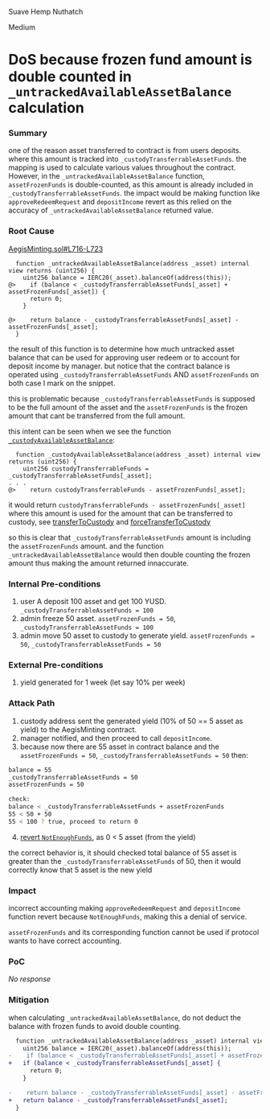 Suave Hemp Nuthatch

Medium

# DoS because frozen fund amount is double counted in `_untrackedAvailableAssetBalance` calculation

### Summary

one of the reason asset transferred to contract is from users deposits. where this amount is tracked into `_custodyTransferrableAssetFunds`.
the mapping is used to calculate various values throughout the contract. However, in the `_untrackedAvailableAssetBalance` function, `assetFrozenFunds` is double-counted, as this amount is already included in `_custodyTransferrableAssetFunds`.
the impact would be making function like `approveRedeemRequest` and `depositIncome` revert as this relied on the accuracy of `_untrackedAvailableAssetBalance` returned value.

### Root Cause

[AegisMinting.sol#L716-L723](https://github.com/sherlock-audit/2025-04-aegis-op-grant/blob/main/aegis-contracts/contracts/AegisMinting.sol#L716-L723)
```solidity
  function _untrackedAvailableAssetBalance(address _asset) internal view returns (uint256) {
    uint256 balance = IERC20(_asset).balanceOf(address(this));
@>    if (balance < _custodyTransferrableAssetFunds[_asset] + assetFrozenFunds[_asset]) {
      return 0;
    }

@>    return balance - _custodyTransferrableAssetFunds[_asset] - assetFrozenFunds[_asset];
  }
```

the result of this function is to determine how much untracked asset balance that can be used for approving user redeem or to account for deposit income by manager.
but notice that the contract balance is operated using `_custodyTransferrableAssetFunds` AND `assetFrozenFunds` on both case I mark on the snippet.

this is problematic because `_custodyTransferrableAssetFunds` is supposed to be the full amount of the asset and the `assetFrozenFunds` is the frozen amount that cant be transferred from the full amount.

this intent can be seen when we see the function [`_custodyAvailableAssetBalance`](https://github.com/sherlock-audit/2025-04-aegis-op-grant/blob/main/aegis-contracts/contracts/AegisMinting.sol#L706-L714):

```solidity
  function _custodyAvailableAssetBalance(address _asset) internal view returns (uint256) {
    uint256 custodyTransferrableFunds = _custodyTransferrableAssetFunds[_asset];
. . .
@>    return custodyTransferrableFunds - assetFrozenFunds[_asset];
```

it would return `custodyTransferrableFunds - assetFrozenFunds[_asset]` where this amount is used for the amount that can be transferred to custody, see [transferToCustody](https://github.com/sherlock-audit/2025-04-aegis-op-grant/blob/main/aegis-contracts/contracts/AegisMinting.sol#L448) and [forceTransferToCustody](https://github.com/sherlock-audit/2025-04-aegis-op-grant/blob/main/aegis-contracts/contracts/AegisMinting.sol#L468)

so this is clear that `_custodyTransferrableAssetFunds` amount is including the `assetFrozenFunds` amount. and the function `_untrackedAvailableAssetBalance` would then double counting the frozen amount thus making the amount returned innaccurate.

### Internal Pre-conditions

1. user A deposit 100 asset and get 100 YUSD. `_custodyTransferrableAssetFunds = 100`
2. admin freeze 50 asset. `assetFrozenFunds = 50`, `_custodyTransferrableAssetFunds = 100`
3. admin move 50 asset to custody to generate yield. `assetFrozenFunds = 50`, `_custodyTransferrableAssetFunds = 50`

### External Pre-conditions

1. yield generated for 1 week (let say 10% per week)

### Attack Path

1. custody address sent the generated yield (10% of 50 == 5 asset as yield) to the AegisMinting contract.
2. manager notified, and then proceed to call `depositIncome`.
3. because now there are 55 asset in contract balance and the `assetFrozenFunds = 50`, `_custodyTransferrableAssetFunds = 50` then:

```bash
balance = 55
_custodyTransferrableAssetFunds = 50
assetFrozenFunds = 50

check:
balance < _custodyTransferrableAssetFunds + assetFrozenFunds
55 < 50 + 50
55 < 100 ? true, proceed to return 0
```
4. [revert `NotEnoughFunds`](https://github.com/sherlock-audit/2025-04-aegis-op-grant/blob/main/aegis-contracts/contracts/AegisMinting.sol#L407-L410), as 0 < 5 asset (from the yield)

the correct behavior is, it should checked total balance of 55 asset is greater than the `_custodyTransferrableAssetFunds` of 50, then it would correctly know that 5 asset is the new yield

### Impact

incorrect accounting making `approveRedeemRequest` and `depositIncome` function revert because `NotEnoughFunds`, making this a denial of service.

`assetFrozenFunds` and its corresponding function cannot be used if protocol wants to have correct accounting.

### PoC

_No response_

### Mitigation

when calculating `_untrackedAvailableAssetBalance`, do not deduct the balance with frozen funds to avoid double counting.

```diff
  function _untrackedAvailableAssetBalance(address _asset) internal view returns (uint256) {
    uint256 balance = IERC20(_asset).balanceOf(address(this));
-    if (balance < _custodyTransferrableAssetFunds[_asset] + assetFrozenFunds[_asset]) {
+   if (balance < _custodyTransferrableAssetFunds[_asset] {
      return 0;
    }

-    return balance - _custodyTransferrableAssetFunds[_asset] - assetFrozenFunds[_asset];
+   return balance - _custodyTransferrableAssetFunds[_asset];
  }
```
